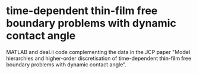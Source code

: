 # time-dependent thin-film free boundary problems with dynamic contact angle

MATLAB and deal.ii code complementing the data in the JCP paper "Model hierarchies and higher-order discretisation of time-dependent thin-film free boundary problems with dynamic contact angle".


